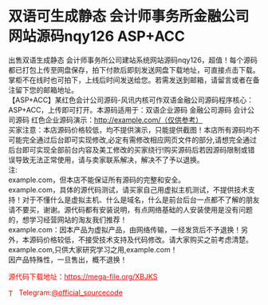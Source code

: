 # 双语可生成静态 会计师事务所金融公司网站源码nqy126 ASP+ACC

出售双语生成静态 会计师事务所公司建站系统网站源码nqy126，超值！每个源码都已打包上传至网盘保存，拍下付款后即刻发送网盘下载地址，可直接点击下载。掌柜不在线时也可拍下，上线后时间发送给您。若需发送到邮箱，请留言或者在备注留下您的邮箱地址。<br>【ASP+ACC】某红色会计公司源码-风讯内核可作双语金融公司源码程序核心：ASP+ACC，上传即可打开。本源码适用于：双语企业源码 金融公司源码 会计公司源码 红色企业源码演示：http://example.com/（仅供参考）<br>买家注意：本店源码价格较低，均不提供演示，只能提供截图！本店所有源码均不可能完全通过后台即可实现修改,必定有需修改相应网页文件的部分,请想完全通过后台即可实现全部前台内容及美工修改的买家绕行!购买源码后若因源码限制或错误导致无法正常使用，请与卖家联系解决，解决不了予以退换。<br>注:<br>example.com，但本店不能保证所有源码的完整和安全。<br>example.com，具体的源代码测试，请买家自己用虚拟主机测试，不提供技术支持！对于不懂什么是虚拟主机、什么是域名，什么是前台后台一点都不了解的朋友请不要买，谢谢。源代码都有安装说明，有点网络基础的人安装使用是没有问题的，想学习经营网站的淘友我们推荐！<br>example.com：因本产品为虚拟产品，由网络传输，一经发货后不予退换！另外，本源码价格较低，不接受技术支持及代码修改。请大家购买之前考虑清楚。<br>example.com,只供大家研究学习之用,example.com！<br>因产品特殊性，一旦售出，概不退换！<br>


<p style="color: red;">源代码下载地址：<a href="https://mega-file.org/XBJKS" style="color: red;">https://mega-file.org/XBJKS</a></p><p style="color: red;"><img src="https://cdn-icons-png.flaticon.com/512/2111/2111646.png" alt="Telegram Icon" style="width: 16px; vertical-align: middle; margin-right: 5px;">Telegram:<a href="https://t.me/official_sourcecode" style="color: red;">@official_sourcecode</a></p>